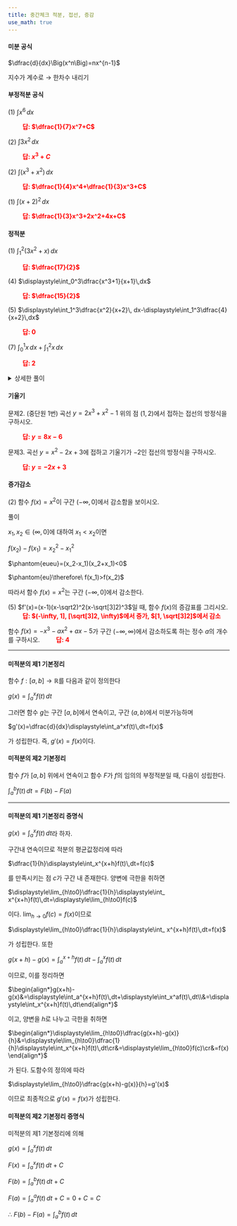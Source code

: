 ```yaml
---
title: 중간체크 적분, 접선, 증감
use_math: true
---
```


#### 미분 공식
$\dfrac{d}{dx}\Big(x^n\Big)=nx^{n-1}$

지수가 계수로 $\rightarrow$ 한차수 내리기

#### 부정적분 공식

(1) $\displaystyle\int x^6\,dx$

**<span style="color: red;">$\qquad$답: $\dfrac{1}{7}x^7+C$</span>**

(2) $\displaystyle\int 3 x^2\,dx$

**<span style="color: red;">$\qquad$답: $x^3+C$</span>**

(2) $\displaystyle\int(x^3+x^2)\,dx$

**<span style="color: red;">$\qquad$답: $\dfrac{1}{4}x^4+\dfrac{1}{3}x^3+C$</span>**

(1) $\displaystyle\int(x+2)^2\,dx$

**<span style="color: red;">$\qquad$답: $\dfrac{1}{3}x^3+2x^2+4x+C$</span>**

#### 정적분

(1) $\displaystyle\int_1^2 (3x^2+x)\,dx$

**<span style="color: red;">$\qquad$답: $\dfrac{17}{2}$</span>**

(4) $\displaystyle\int_0^3\dfrac{x^3+1}{x+1}\,dx$

**<span style="color: red;">$\qquad$답: $\dfrac{15}{2}$</span>**

(5) $\displaystyle\int_1^3\dfrac{x^2}{x+2}\, dx-\displaystyle\int_1^3\dfrac{4}{x+2}\,dx$

**<span style="color: red;">$\qquad$답: $0$</span>**

(7) $\displaystyle\int_0^1 x\, dx+\displaystyle\int_1^2 x\,dx$

**<span style="color: red;">$\qquad$답: $2$</span>**

<details>
    <summary>상세한 풀이</summary>
    <p><img src="/assets/two cs/상세풀이52.jpg"/></p>
</details> 

#### 기울기

문제2. (중단원 1번) 곡선 $y=2x^3+x^2-1$ 위의 점 $(1, 2)$에서 접하는 접선의 방정식을 구하시오. 

**<span style="color: red;">$\qquad$답: $y=8x-6$</span>**

문제3. 곡선 $y=x^2-2x+3$에 접하고 기울기가 $-2$인 접선의 방정식을 구하시오. 

**<span style="color: red;">$\qquad$답: $y=-2x+3$</span>**

#### 증가감소

(2) 함수 $f(x)=x^2$이 구간 $(-\infty, 0]$에서 감소함을 보이시오.

풀이

$x_1, x_2\in(\infty, 0]$에 대하여 $x_1<x_2$이면

$f(x_2)-f(x_1)={x_2}^2-{x_1}^2$

$\phantom{eueu}=(x_2-x_1)(x_2+x_1)<0$

$\phantom{eu}\therefore\ f(x_1)>f(x_2)$

따라서 함수 $f(x)=x^2$는 구간 $(-\infty, 0]$에서 감소한다.


(5) $f'(x)=(x-1)(x-\sqrt2)^2(x-\sqrt[3]2)^3$일 때, 함수 $f(x)$의 증감표를 그리시오.
**<span style="color: red;">$\qquad$답: $(-\infty, 1], [\sqrt[3]2, \infty)$에서 증가, $[1, \sqrt[3]2]$에서 감소</span>**

함수 $f(x)=-x^3-ax^2+ax-5$가 구간 $(-\infty, \infty)$에서 감소하도록 하는 정수 $a$의 개수를 구하시오.
**<span style="color: red;">$\qquad$답: $4$</span>**

***

#### 미적분의 제1 기본정리

함수 $f:[a, b]\rightarrow \mathbb{R}$를 다음과 같이 정의한다

$g(x)=\displaystyle\int_a^xf(t)\,dt$

그러면 함수 $g$는 구간 $[a, b]$에서 연속이고, 구간 $(a, b)$에서 미분가능하며

$g'(x)=\dfrac{d}{dx}\displaystyle\int_a^xf(t)\,dt=f(x)$

가 성립한다. 즉, $g'(x)=f(x)$이다.

#### 미적분의 제2 기본정리

함수 $f$가 $[a, b]$ 위에서 연속이고 함수 $F$가 $f$의 임의의 부정적분일 때, 다음이 성립한다.

$\displaystyle\int_a^bf(t)\,dt=F(b)-F(a)$

***

#### 미적분의 제1 기본정리 증명식
$g(x)=\displaystyle\int_a^xf(t)\,dt$라 하자.

구간내 연속이므로 적분의 평균값정리에 따라 

$\dfrac{1}{h}\displaystyle\int_x^{x+h}f(t)\,dt=f(c)$

를 만족시키는 점 $c$가 구간 내 존재한다. 양변에 극한을 취하면

$\displaystyle\lim_{h\to0}\dfrac{1}{h}\displaystyle\int_ x^{x+h}f(t)\,dt=\displaystyle\lim_{h\to0}f(c)$

이다. $\displaystyle\lim_{h\to0}f(c)=f(x)$이므로

$\displaystyle\lim_{h\to0}\dfrac{1}{h}\displaystyle\int_ x^{x+h}f(t)\,dt=f(x)$

가 성립한다. 또한

$g(x+h)-g(x)=\displaystyle\int_a^{x+h}f(t)\, dt-\displaystyle\int_a^xf(t)\,dt$

이므로, 이를 정리하면

$\begin{align*}g(x+h)-g(x)&=\displaystyle\int_a^{x+h}f(t)\,dt+\displaystyle\int_x^af(t)\,dt\\&=\displaystyle\int_x^{x+h}f(t)\,dt\end{align*}$

이고, 양변을 $h$로 나누고 극한을 취하면

$\begin{align*}\displaystyle\lim_{h\to0}\dfrac{g(x+h)-g(x)}{h}&=\displaystyle\lim_{h\to0}\dfrac{1}{h}\displaystyle\int_x^{x+h}f(t)\,dt\cr&=\displaystyle\lim_{h\to0}f(c)\cr&=f(x)\end{align*}$

가 된다. 도함수의 정의에 따라

$\displaystyle\lim_{h\to0}\dfrac{g(x+h)-g(x)}{h}=g'(x)$

이므로 최종적으로 $g'(x)=f(x)$가 성립한다.


#### 미적분의 제2 기본정리 증명식
미적분의 제1 기본정리에 의해

$g(x)=\displaystyle\int_a^xf(t)\,dt$

$F(x)=\displaystyle\int_a^xf(t)\,dt+C$

$F(b)=\displaystyle\int_a^bf(t)\,dt+C$

$F(a)=\displaystyle\int_a^af(t)\,dt+C=0+C=C$

$\therefore\ F(b)-F(a)=\displaystyle\int_a^bf(t)\,dt$